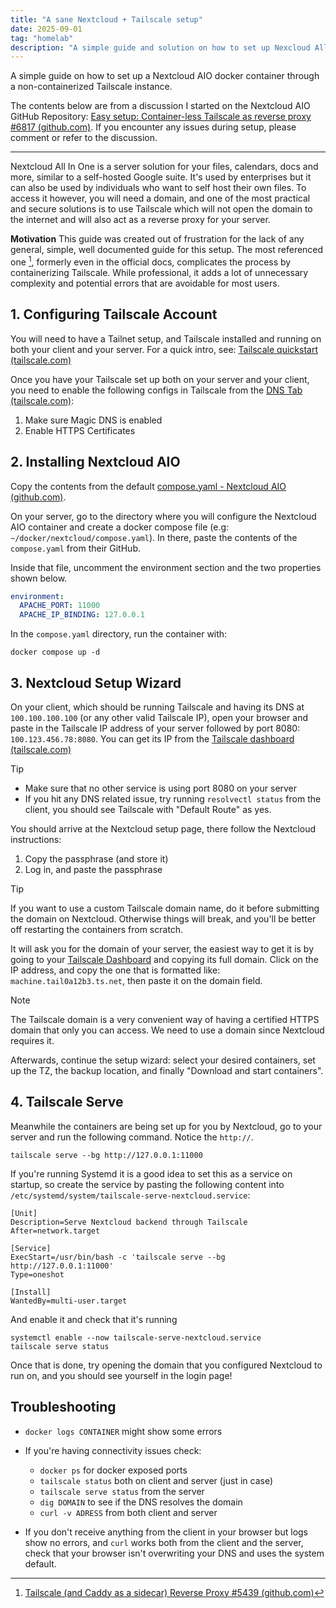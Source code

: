 ```yaml
---
title: "A sane Nextcloud + Tailscale setup"
date: 2025-09-01
tag: "homelab"
description: "A simple guide and solution on how to set up Nexcloud All In One (AIO) with container-less (system-wide) Tailscale as Reverse Proxy without using Caddy"
---
```


A simple guide on how to set up a Nextcloud AIO docker container through a non-containerized  Tailscale instance.

<!--more-->

The contents below are from a discussion I started on the Nextcloud AIO GitHub Repository: [Easy setup: Container-less Tailscale as reverse proxy #6817 (github.com)](https://github.com/nextcloud/all-in-one/discussions/6817). If you encounter any issues during setup, please comment or refer to the discussion.

---

Nextcloud All In One is a server solution for your files, calendars, docs and more, similar to a self-hosted Google suite. It's used by enterprises but it can also be used by individuals who want to self host their own files. To access it however, you will need a domain, and one of the most practical and secure solutions is to use Tailscale which will not open the domain to the internet and will also act as a reverse proxy for your server.

**Motivation**
This guide was created out of frustration for the lack of any general, simple, well documented guide for this setup. The most referenced one [^1], formerly even in the official docs, complicates the process by containerizing Tailscale. While professional, it adds a lot of unnecessary complexity and potential errors that are avoidable for most users.

## 1. Configuring Tailscale Account

You will need to have a Tailnet setup, and Tailscale installed and running on both your client and your server. For a quick intro, see: [Tailscale quickstart (tailscale.com)](https://tailscale.com/kb/1017/install)

Once you have your Tailscale set up both on your server and your client, you need to enable the following configs in Tailscale from the [DNS Tab (tailscale.com)](https://login.tailscale.com/admin/dns):

1. Make sure Magic DNS is enabled
2. Enable HTTPS Certificates

## 2. Installing Nextcloud AIO

Copy the contents from the default [compose.yaml - Nextcloud AIO (github.com)](https://github.com/nextcloud/all-in-one/blob/main/compose.yaml).

On your server, go to the directory where you will configure the Nextcloud AIO container and create a docker compose file (e.g: `~/docker/nextcloud/compose.yaml`). In there, paste the contents of the `compose.yaml` from their GitHub.

Inside that file, uncomment the environment section and the two properties shown below.

```yaml
environment:
  APACHE_PORT: 11000
  APACHE_IP_BINDING: 127.0.0.1
```

In the `compose.yaml` directory, run the container with:

```
docker compose up -d
```

## 3. Nextcloud Setup Wizard

On your client, which should be running Tailscale and having its DNS at `100.100.100.100` (or any other valid Tailscale IP), open your browser and paste in the Tailscale IP address of your server followed by port 8080: `100.123.456.78:8080`. You can get its IP from the [Tailscale dashboard (tailscale.com)](https://login.tailscale.com/admin/machines)

>[!tip]
> - Make sure that no other service is using port 8080 on your server
> - If you hit any DNS related issue, try running `resolvectl status` from the client, you should see Tailscale with "Default Route" as yes.

You should arrive at the Nextcloud setup page, there follow the Nextcloud instructions:

1. Copy the passphrase (and store it) 
2. Log in, and paste the passphrase 

> [!tip]
> If you want to use a custom Tailscale domain name, do it before submitting the domain on Nextcloud. Otherwise things will break, and you'll be better off restarting the containers from scratch.

It will ask you for the domain of your server, the easiest way to get it is by going to your [Tailscale Dashboard](https://login.tailscale.com/admin/machines) and copying its full domain. Click on the IP address, and copy the one that is formatted like: `machine.tail0a12b3.ts.net`, then paste it on the domain field.

>[!note]
> The Tailscale domain is a very convenient way of having a certified HTTPS domain that only you can access. We need to use a domain since Nextcloud requires it.

Afterwards, continue the setup wizard: select your desired containers, set up the TZ, the backup location, and finally "Download and start containers".

## 4. Tailscale Serve

Meanwhile the containers are being set up for you by Nextcloud, go to your server and run the following command. Notice the `http://`.

```
tailscale serve --bg http://127.0.0.1:11000
```

If you're running Systemd it is a good idea to set this as a service on startup, so create the service by pasting the following content into `/etc/systemd/system/tailscale-serve-nextcloud.service`:

```
[Unit]
Description=Serve Nextcloud backend through Tailscale
After=network.target

[Service]
ExecStart=/usr/bin/bash -c 'tailscale serve --bg http://127.0.0.1:11000'
Type=oneshot

[Install]
WantedBy=multi-user.target
```

And enable it and check that it's running

```
systemctl enable --now tailscale-serve-nextcloud.service
tailscale serve status
```

Once that is done, try opening the domain that you configured Nextcloud to run on, and you should see yourself in the login page!

## Troubleshooting

- `docker logs CONTAINER` might show some errors

- If you're having connectivity issues check: 
	- `docker ps` for docker exposed ports
	- `tailscale status` both on client and server (just in case)
	- `tailscale serve status` from the server
	- `dig DOMAIN` to see if the DNS resolves the domain
	- `curl -v ADRESS` from both client and server

- If you don't receive anything from the client in your browser but logs show no errors, and `curl` works both from the client and the server, check that your browser isn't overwriting your DNS and uses the system default. 

[^1]: [Tailscale (and Caddy as a sidecar) Reverse Proxy #5439 (github.com)](https://github.com/nextcloud/all-in-one/discussions/5439)
